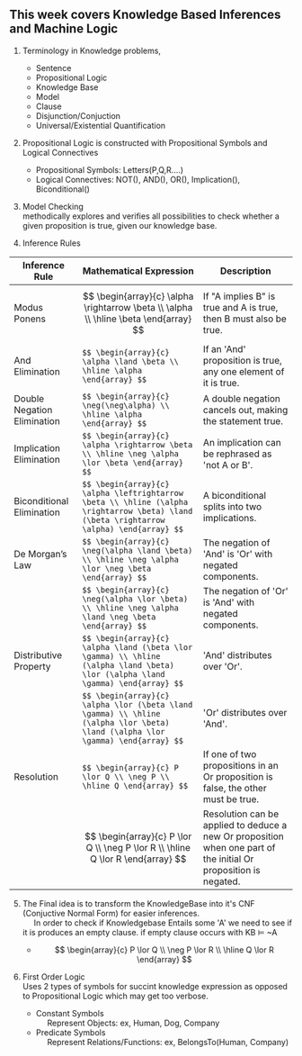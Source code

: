## This week covers Knowledge Based Inferences and Machine Logic 
1) Terminology in Knowledge problems, 
    * Sentence
    * Propositional Logic 
    * Knowledge Base
    * Model 
    * Clause
    * Disjunction/Conjuction 
    * Universal/Existential Quantification
2) Propositional Logic is constructed with Propositional Symbols and Logical Connectives
    * Propositional Symbols: Letters(P,Q,R....)
    * Logical Connectives:  NOT(), AND(), OR(), Implication(), Biconditional()
3) Model Checking 
<br>methodically explores and verifies all possibilities to check whether a given proposition is true, given our knowledge base. 

4) Inference Rules

| Inference Rule                | Mathematical Expression | Description |
|-------------------------------|-------------------------|-------------|
| Modus Ponens                  | $$ \begin{array}{c} \alpha \rightarrow \beta \\ \alpha \\ \hline \beta \end{array} $$ | If "A implies B" is true and A is true, then B must also be true. |
| And Elimination               | `$$ \begin{array}{c} \alpha \land \beta \\ \hline \alpha \end{array} $$` | If an 'And' proposition is true, any one element of it is true. |
| Double Negation Elimination   | `$$ \begin{array}{c} \neg(\neg\alpha) \\ \hline \alpha \end{array} $$` | A double negation cancels out, making the statement true. |
| Implication Elimination       | `$$ \begin{array}{c} \alpha \rightarrow \beta \\ \hline \neg \alpha \lor \beta \end{array} $$` | An implication can be rephrased as 'not A or B'. |
| Biconditional Elimination     | `$$ \begin{array}{c} \alpha \leftrightarrow \beta \\ \hline (\alpha \rightarrow \beta) \land (\beta \rightarrow \alpha) \end{array} $$` | A biconditional splits into two implications. |
| De Morgan’s Law               | `$$ \begin{array}{c} \neg(\alpha \land \beta) \\ \hline \neg \alpha \lor \neg \beta \end{array} $$` | The negation of 'And' is 'Or' with negated components. |
|                               | `$$ \begin{array}{c} \neg(\alpha \lor \beta) \\ \hline \neg \alpha \land \neg \beta \end{array} $$` | The negation of 'Or' is 'And' with negated components. |
| Distributive Property         | `$$ \begin{array}{c} \alpha \land (\beta \lor \gamma) \\ \hline (\alpha \land \beta) \lor (\alpha \land \gamma) \end{array} $$` | 'And' distributes over 'Or'. |
|                               | `$$ \begin{array}{c} \alpha \lor (\beta \land \gamma) \\ \hline (\alpha \lor \beta) \land (\alpha \lor \gamma) \end{array} $$` | 'Or' distributes over 'And'. |
| Resolution                    | `$$ \begin{array}{c} P \lor Q \\ \neg P \\ \hline Q \end{array} $$` | If one of two propositions in an Or proposition is false, the other must be true. |
|                               | $$ \begin{array}{c} P \lor Q \\ \neg P \lor R \\ \hline Q \lor R \end{array} $$ | Resolution can be applied to deduce a new Or proposition when one part of the initial Or proposition is negated. |



5) The Final idea is to transform the KnowledgeBase into it's CNF (Conjuctive Normal Form) for easier inferences. 
<br>&nbsp;&nbsp;&nbsp;&nbsp; In order to check if Knowledgebase Entails some 'A' we need to see if it is produces an empty clause. if empty clause occurs with KB ⊨ ~A
    * $$ \begin{array}{c} P \lor Q \\ \neg P \lor R \\ \hline Q \lor R \end{array} $$

6) First Order Logic
<br> Uses 2 types of symbols for succint knowledge expression as opposed to Propositional Logic which may get too verbose. 
    * Constant Symbols
    <br>&nbsp;&nbsp;&nbsp;&nbsp; Represent Objects: ex, Human, Dog, Company
    * Predicate Symbols 
    <br>&nbsp;&nbsp;&nbsp;&nbsp; Represent Relations/Functions: ex, BelongsTo(Human, Company)
